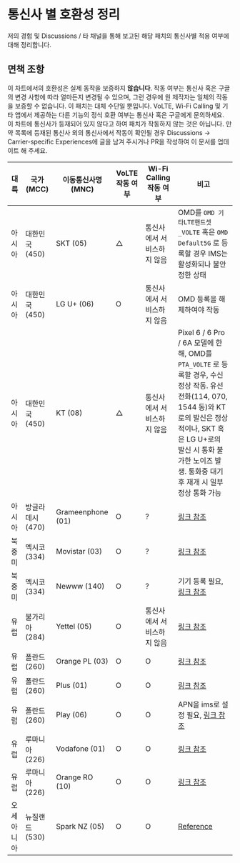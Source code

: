 # 통신사 별 호환성 정리

저의 경험 및 Discussions / 타 채널을 통해 보고된 해당 패치의 통신사별 적용 여부에 대해 정리합니다.

## 면책 조항

이 차트에서의 호환성은 실제 동작을 보증하지 **않습니다**. 작동 여부는 통신사 혹은 구글의 변경 사항에 따라 얼마든지 변경될 수 있으며, 그런 경우에 원 제작자는 일체의 작동을 보증할 수 없습니다. 이 패치는 대체 수단일 뿐입니다. VoLTE, Wi-Fi Calling 및 기타 앱에서 제공하는 다른 기능의 정식 호환 여부는 통신사 혹은 구글에게 문의하세요.  
이 차트에 통신사가 등재되어 있지 않다고 하여 패치가 작동하지 않는 것은 아닙니다. 만약 목록에 등재된 통신사 외의 통신사에서 작동이 확인될 경우 Discussions -> Carrier-specific Experiences에 글을 남겨 주시거나 PR을 작성하여 이 문서를 업데이트 해 주세요.

| 대륙   | 국가 (MCC)       | 이동통신사명 (MNC) | VoLTE 작동 여부 | Wi-Fi Calling 작동 여부    | 비고                                                                                                                                                                     |
| ------ | ---------------- | ------------------ |------------| -------------------------- |------------------------------------------------------------------------------------------------------------------------------------------------------------------------|
| 아시아 | 대한민국 (450)   | SKT (05)           | △           | 통신사에서 서비스하지 않음 | OMD를 `OMD 기타LTE핸드셋_VOLTE` 혹은 `OMD Default5G` 로 등록할 경우 IMS는 활성화되나 불안정한 상태                                                                                               |
| 아시아 | 대한민국 (450)   | LG U+ (06)         | O          | 통신사에서 서비스하지 않음 | OMD 등록을 해제하여야 작동                                                                                                                                                       |
| 아시아 | 대한민국 (450)   | KT (08)            | △     | 통신사에서 서비스하지 않음 | Pixel 6 / 6 Pro / 6A 모델에 한해, OMD를 `PTA_VOLTE` 로 등록할 경우, 수신 정상 작동. 유선전화(114, 070, 1544 동)와 KT로의 발신은 정상적이나, SKT 혹은 LG U+로의 발신 시 통화 불가한 노이즈 발생. 통화중 대기 후 재개 시 일부 정상 통화 가능 |
| 아시아 | 방글라데시 (470) | Grameenphone (01)  | O          | ?                          | [링크 참조](https://github.com/kyujin-cho/pixel-volte-patch/discussions/1#discussioncomment-4940003)                                                                       |
| 북중미 | 멕시코 (334)     | Movistar (03)      | O          | ?                          | [링크 참조](https://github.com/kyujin-cho/pixel-volte-patch/discussions/1#discussioncomment-5014817)                                                                       |
| 북중미 | 멕시코 (334)     | Newww (140)        | O          | ?                          | 기기 등록 필요, [링크 참조](https://github.com/kyujin-cho/pixel-volte-patch/discussions/1#discussioncomment-4988569)                                                             |
| 유럽   | 불가리아 (284)   | Yettel (05)        | O          | 통신사에서 서비스하지 않음 | [링크 참조](https://github.com/kyujin-cho/pixel-volte-patch/discussions/1#discussioncomment-5012767)                                                                       |
| 유럽   | 폴란드 (260)     | Orange PL (03)     | O          | O                          | [링크 참조](https://github.com/kyujin-cho/pixel-volte-patch/issues/17)                                                                                                     |
| 유럽   | 폴란드 (260)     | Plus (01)          | O          | O                          | [링크 참조](https://github.com/kyujin-cho/pixel-volte-patch/issues/17)                                                                                                     |
| 유럽   | 폴란드 (260)     | Play (06)          | O          | O                          | APN을 ims로 설정 필요, [링크 참조](https://github.com/kyujin-cho/pixel-volte-patch/issues/17)                                                                                    |
| 유럽   | 루마니아 (226)   | Vodafone (01)      | O          | O                          | [링크 참조](https://github.com/kyujin-cho/pixel-volte-patch/discussions/6)                                                                                                 |
| 유럽   | 루마니아 (226)   | Orange RO (10)     | O          | O                          | [링크 참조](https://github.com/kyujin-cho/pixel-volte-patch/discussions/6)                                                                                                 
| 오세아니아          | 뉴질랜드  (530)       | Spark NZ (05) | O          | O                                       | [Reference](https://github.com/kyujin-cho/pixel-volte-patch/discussions/1#discussioncomment-4940003)                                                                   |
